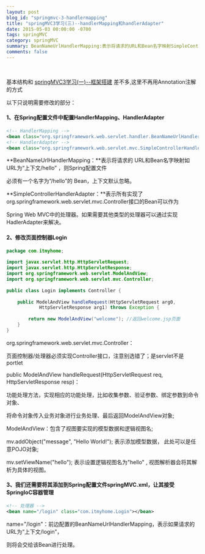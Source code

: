 ```yaml
---
layout: post
blog_id: "springmvc-3-handlermapping"
title: "springMVC3学习(三)--handlerMapping和handlerAdapter"
date: 2015-05-03 00:00:00 -0700
tags: springMVC
category: springMVC
summary: BeanNameUrlHandlerMapping:表示将请求的URL和Bean名字映射SimpleControllerHandlerAdapter:表示所有实现了org.springframework.web.servlet.mvc.Controller接口的Bean可以作为Spring Web MVC中的处理器
comments: false
---
```

<br>

基本结构和 [springMVC3学习(一)--框架搭建](http://itmyhome.com/2015/05/springmvc-1-frame-to-build/) 差不多,这里不再用Annotation注解的方式

以下只说明需要修改的部分：

#### 1、在Spring配置文件中配置HandlerMapping、HandlerAdapter

```xml
<!-- HandlerMapping -->  
<bean class="org.springframework.web.servlet.handler.BeanNameUrlHandlerMapping"></bean>  
<!-- HandlerAdapter -->  
<bean class="org.springframework.web.servlet.mvc.SimpleControllerHandlerAdapter"></bean>
```

**BeanNameUrlHandlerMapping：**表示将请求的 URL和Bean名字映射如URL为“上下文/hello” ，则Spring配置文件

必须有一个名字为“/hello”的 Bean，上下文默认忽略。

**SimpleControllerHandlerAdapter：**表示所有实现了org.springframework.web.servlet.mvc.Controller接口的Bean可以作为

Spring Web MVC中的处理器。如果需要其他类型的处理器可以通过实现HadlerAdapter来解决。

#### 2、修改页面控制器Login

```java
package com.itmyhome;  
  
import javax.servlet.http.HttpServletRequest;  
import javax.servlet.http.HttpServletResponse;  
import org.springframework.web.servlet.ModelAndView;  
import org.springframework.web.servlet.mvc.Controller;  
  
public class Login implements Controller {  
  
    public ModelAndView handleRequest(HttpServletRequest arg0,  
            HttpServletResponse arg1) throws Exception {  
          
        return new ModelAndView("welcome"); //返回welcome.jsp页面  
    }  
}
```

org.springframework.web.servlet.mvc.Controller：

页面控制器/处理器必须实现Controller接口，注意别选错了；是servlet不是portlet

public  ModelAndView  handleRequest(HttpServletRequest req, HttpServletResponse resp)：

功能处理方法，实现相应的功能处理，比如收集参数、验证参数、绑定参数到命令对象、

将命令对象传入业务对象进行业务处理、最后返回ModelAndView对象;

ModelAndView：包含了视图要实现的模型数据和逻辑视图名;

mv.addObject("message", "Hello World!"); 表示添加模型数据， 此处可以是任意POJO对象;

mv.setViewName("hello"); 表示设置逻辑视图名为"hello" , 视图解析器会将其解析为具体的视图。

#### 3、我们还需要将其添加到Spring配置文件springMVC.xml，让其接受SpringIoC容器管理

```xml
<!-- 处理器 -->  
<bean name="/login" class="com.itmyhome.Login"></bean>
```

name="/login"：前边配置的BeanNameUrlHandlerMapping，表示如果请求的URL为“上下文/login”，

则将会交给该Bean进行处理。

<br>
	